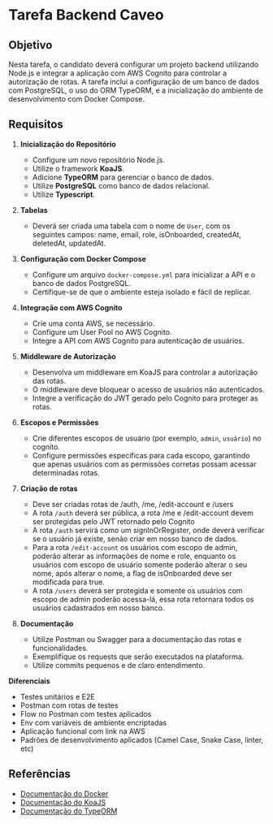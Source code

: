 # Tarefa Backend Caveo

## Objetivo

Nesta tarefa, o candidato deverá configurar um projeto backend utilizando Node.js e integrar a aplicação com AWS Cognito para controlar a autorização de rotas. A tarefa inclui a configuração de um banco de dados com PostgreSQL, o uso do ORM TypeORM, e a inicialização do ambiente de desenvolvimento com Docker Compose.

## Requisitos

1. **Inicialização do Repositório**
   - Configure um novo repositório Node.js.
   - Utilize o framework **KoaJS**.
   - Adicione **TypeORM** para gerenciar o banco de dados.
   - Utilize **PostgreSQL** como banco de dados relacional.
   - Utilize **Typescript**.

2. **Tabelas**
   - Deverá ser criada uma tabela com o nome de `User`, com os seguintes campos: name, email, role, isOnboarded, createdAt, deletedAt, updatedAt.

3. **Configuração com Docker Compose**
   - Configure um arquivo `docker-compose.yml` para inicializar a API e o banco de dados PostgreSQL.
   - Certifique-se de que o ambiente esteja isolado e fácil de replicar.

4. **Integração com AWS Cognito**
   - Crie uma conta AWS, se necessário.
   - Configure um User Pool no AWS Cognito.
   - Integre a API com AWS Cognito para autenticação de usuários.

5. **Middleware de Autorização**
   - Desenvolva um middleware em KoaJS para controlar a autorização das rotas.
   - O middleware deve bloquear o acesso de usuários não autenticados.
   - Integre a verificação do JWT gerado pelo Cognito para proteger as rotas.

6. **Escopos e Permissões**
   - Crie diferentes escopos de usuário (por exemplo, `admin`, `usuário`) no cognito.
   - Configure permissões específicas para cada escopo, garantindo que apenas usuários com as permissões corretas possam acessar determinadas rotas.

7. **Criação de rotas**
   - Deve ser criadas rotas de /auth, /me, /edit-account e /users
   - A rota `/auth` deverá ser pública, a rota /me e /edit-account devem ser protegidas pelo JWT retornado pelo Cognito
   - A rota `/auth` servirá como um signInOrRegister, onde deverá verificar se o usuário já existe, senão criar em nosso banco de dados.
   - Para a rota `/edit-account` os usuários com escopo de admin, poderão alterar as informações de nome e role, enquanto os usuários com escopo de usuário somente poderão alterar o seu nome, após alterar o nome, a flag de isOnboarded deve ser modificada para true.
   - A rota `/users` deverá ser protegida e somente os usuários com escopo de admin poderão acessa-lá, essa rota retornara todos os usuários cadastrados em nosso banco.

8. **Documentação**
   - Utilize Postman ou Swagger para a documentação das rotas e funcionalidades.
   - Exemplifique os requests que serão executados na plataforma.
   - Utilize commits pequenos e de claro entendimento.

**Diferenciais**

- Testes unitários e E2E
- Postman com rotas de testes
- Flow no Postman com testes aplicados
- Env com variáveis de ambiente encriptadas
- Aplicação funcional com link na AWS
- Padrões de desenvolvimento aplicados (Camel Case, Snake Case, linter, etc)

## Referências

- [Documentação do Docker](https://docs.docker.com/)
- [Documentação do KoaJS](https://koajs.com/)
- [Documentação do TypeORM](https://typeorm.io/)
